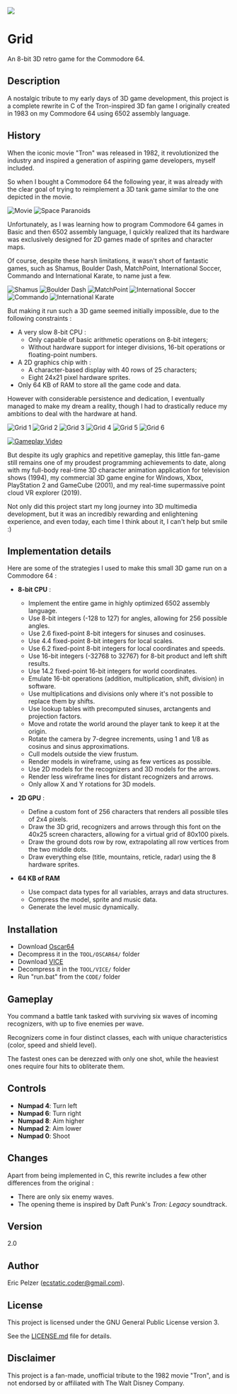 ![](https://github.com/SenseLogic/GRID/blob/master/LOGO/grid.png)

# Grid

An 8-bit 3D retro game for the Commodore 64.

## Description

A nostalgic tribute to my early days of 3D game development, this project is a complete rewrite in C of the Tron-inspired 3D fan game I originally created in 1983 on my Commodore 64 using 6502 assembly language.

## History

When the iconic movie "Tron" was released in 1982, it revolutionized the industry and inspired a generation of aspiring game developers, myself included.

So when I bought a Commodore 64 the following year, it was already with the clear goal of trying to reimplement a 3D tank game similar to the one depicted in the movie.

![Movie](https://github.com/SenseLogic/GRID/blob/master/IMAGE/movie_1.png)
![Space Paranoids](https://github.com/SenseLogic/GRID/blob/master/IMAGE/movie_2.png)

Unfortunately, as I was learning how to program Commodore 64 games in Basic and then 6502 assembly language, I quickly realized that its hardware was exclusively designed for 2D games made of sprites and character maps.

Of course, despite these harsh limitations, it wasn't short of fantastic games, such as Shamus, Boulder Dash, MatchPoint, International Soccer, Commando and International Karate, to name just a few.

![Shamus](https://github.com/SenseLogic/GRID/blob/master/IMAGE/shamus.gif)
![Boulder Dash](https://github.com/SenseLogic/GRID/blob/master/IMAGE/boulder_dash.gif)
![MatchPoint](https://github.com/SenseLogic/GRID/blob/master/IMAGE/match_point.gif)
![International Soccer](https://github.com/SenseLogic/GRID/blob/master/IMAGE/international_soccer.gif)
![Commando](https://github.com/SenseLogic/GRID/blob/master/IMAGE/commando.gif)
![International Karate](https://github.com/SenseLogic/GRID/blob/master/IMAGE/international_karate.gif)

But making it run such a 3D game seemed initially impossible, due to the following constraints :

-   A very slow 8-bit CPU :
    -   Only capable of basic arithmetic operations on 8-bit integers;
    -   Without hardware support for integer divisions, 16-bit operations or floating-point numbers.
-   A 2D graphics chip with :
    -   A character-based display with 40 rows of 25 characters;
    -   Eight 24x21 pixel hardware sprites.
-   Only 64 KB of RAM to store all the game code and data.

However with considerable persistence and dedication, I eventually managed to make my dream a reality, though I had to drastically reduce my ambitions to deal with the hardware at hand.

![Grid 1](https://github.com/SenseLogic/GRID/blob/master/IMAGE/grid_1.png)
![Grid 2](https://github.com/SenseLogic/GRID/blob/master/IMAGE/grid_2.png)
![Grid 3](https://github.com/SenseLogic/GRID/blob/master/IMAGE/grid_3.png)
![Grid 4](https://github.com/SenseLogic/GRID/blob/master/IMAGE/grid_4.png)
![Grid 5](https://github.com/SenseLogic/GRID/blob/master/IMAGE/grid_5.png)
![Grid 6](https://github.com/SenseLogic/GRID/blob/master/IMAGE/grid_6.png)

[![Gameplay Video](https://github.com/SenseLogic/GRID/blob/master/VIDEO/gameplay.png)](https://www.youtube.com/watch?v=etTlBgzufo4)

But despite its ugly graphics and repetitive gameplay, this little fan-game still remains one of my proudest programming achievements to date, along with my full-body real-time 3D character animation application for television shows (1994), my commercial 3D game engine for Windows, Xbox, PlayStation 2 and GameCube (2001), and my real-time supermassive point cloud VR explorer (2019).

Not only did this project start my long journey into 3D multimedia development, but it was an incredibly rewarding and enlightening experience, and even today, each time I think about it, I can't help but smile :)

## Implementation details

Here are some of the strategies I used to make this small 3D game run on a Commodore 64 :

*   **8-bit CPU** :

    *   Implement the entire game in highly optimized 6502 assembly language.
    *   Use 8-bit integers (-128 to 127) for angles, allowing for 256 possible angles.
    *   Use 2.6 fixed-point 8-bit integers for sinuses and cosinuses.
    *   Use 4.4 fixed-point 8-bit integers for local scales.
    *   Use 6.2 fixed-point 8-bit integers for local coordinates and speeds.
    *   Use 16-bit integers (-32768 to 32767) for 8-bit product and left shift results.
    *   Use 14.2 fixed-point 16-bit integers for world coordinates.
    *   Emulate 16-bit operations (addition, multiplication, shift, division) in software.
    *   Use multiplications and divisions only where it's not possible to replace them by shifts.
    *   Use lookup tables with precomputed sinuses, arctangents and projection factors.
    *   Move and rotate the world around the player tank to keep it at the origin.
    *   Rotate the camera by 7-degree increments, using 1 and 1/8 as cosinus and sinus approximations.
    *   Cull models outside the view frustum.
    *   Render models in wireframe, using as few vertices as possible.
    *   Use 2D models for the recognizers and 3D models for the arrows.
    *   Render less wireframe lines for distant recognizers and arrows.
    *   Only allow X and Y rotations for 3D models.

*   **2D GPU** :

    *   Define a custom font of 256 characters that renders all possible tiles of 2x4 pixels.
    *   Draw the 3D grid, recognizers and arrows through this font on the 40x25 screen characters, allowing for a virtual grid of 80x100 pixels.
    *   Draw the ground dots row by row, extrapolating all row vertices from the two middle dots.
    *   Draw everything else (title, mountains, reticle, radar) using the 8 hardware sprites.

*   **64 KB of RAM**

    *   Use compact data types for all variables, arrays and data structures.
    *   Compress the model, sprite and music data.
    *   Generate the level music dynamically.

## Installation

*   Download [Oscar64](https://github.com/drmortalwombat/oscar64/releases/download/v1.32.263/oscar64.zip)
*   Decompress it in the `TOOL/OSCAR64/` folder
*   Download [VICE](https://sourceforge.net/projects/vice-emu/files/releases/binaries/windows/GTK3VICE-3.8-win64.zip/download)
*   Decompress it in the `TOOL/VICE/` folder
*   Run "run.bat" from the `CODE/` folder

## Gameplay

You command a battle tank tasked with surviving six waves of incoming recognizers, with up to five enemies per wave.

Recognizers come in four distinct classes, each with unique characteristics (color, speed and shield level).

The fastest ones can be derezzed with only one shot, while the heaviest ones require four hits to obliterate them.

## Controls

- **Numpad 4**: Turn left
- **Numpad 6**: Turn right
- **Numpad 8**: Aim higher
- **Numpad 2**: Aim lower
- **Numpad 0**: Shoot

## Changes

Apart from being implemented in C, this rewrite includes a few other differences from the original :

- There are only six enemy waves.
- The opening theme is inspired by Daft Punk's *Tron: Legacy* soundtrack.

## Version

2.0

## Author

Eric Pelzer (ecstatic.coder@gmail.com).

## License

This project is licensed under the GNU General Public License version 3.

See the [LICENSE.md](LICENSE.md) file for details.

## Disclaimer

This project is a fan-made, unofficial tribute to the 1982 movie "Tron", and is not endorsed by or affiliated with The Walt Disney Company.
